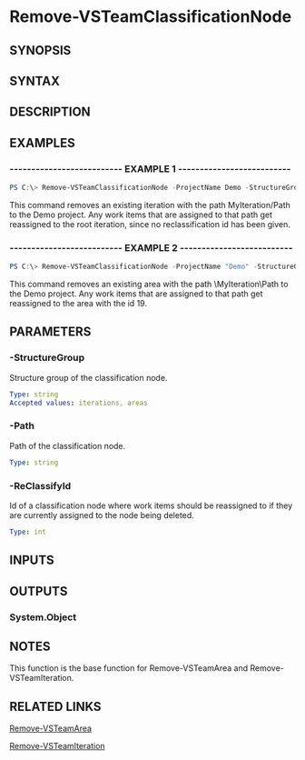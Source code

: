 <!-- #include "./common/header.md" -->

# Remove-VSTeamClassificationNode

## SYNOPSIS

<!-- #include "./synopsis/Remove-VSTeamClassificationNode.md" -->

## SYNTAX

## DESCRIPTION

<!-- #include "./synopsis/Remove-VSTeamClassificationNode.md" -->

## EXAMPLES

### -------------------------- EXAMPLE 1 --------------------------

```PowerShell
PS C:\> Remove-VSTeamClassificationNode -ProjectName Demo -StructureGroup "iterations" -Path "\MyIteration\Path"
```

This command removes an existing iteration with the path MyIteration/Path to the Demo project. Any work items that are assigned to that path get reassigned to the root iteration, since no reclassification id has been given.

### -------------------------- EXAMPLE 2 --------------------------

```PowerShell
PS C:\> Remove-VSTeamClassificationNode -ProjectName "Demo" -StructureGroup "areas" -Path "\MyIteration\Path" -ReClassifyId 19
```

This command removes an existing area with the path \MyIteration\Path to the Demo project. Any work items that are assigned to that path get reassigned to the area with the id 19.

## PARAMETERS

<!-- #include "./params/projectName.md" -->

### -StructureGroup

Structure group of the classification node.

```yaml
Type: string
Accepted values: iterations, areas
```

### -Path

Path of the classification node.

```yaml
Type: string
```

### -ReClassifyId

Id of a classification node where work items should be reassigned to if they are currently assigned to the node being deleted.

```yaml
Type: int
```

<!-- #include "./params/force.md" -->

## INPUTS

## OUTPUTS

### System.Object

## NOTES

This function is the base function for Remove-VSTeamArea and Remove-VSTeamIteration.

## RELATED LINKS

[Remove-VSTeamArea](Remove-VSTeamArea.md)

[Remove-VSTeamIteration](Remove-VSTeamIteration.md)
